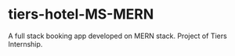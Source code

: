 # tiers-hotel-MS-MERN

A full stack booking app developed on MERN stack. Project of Tiers Internship.
